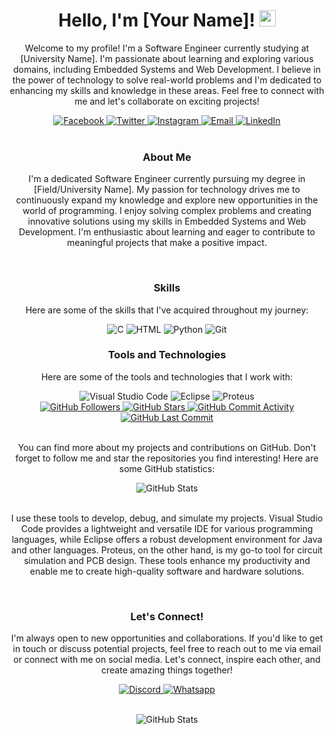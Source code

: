 
<h1 align="center">Hello, I'm [Your Name]! <img src="https://media.giphy.com/media/hvRJCLFzcasrR4ia7z/giphy.gif" width="26" /></h1>
<p align="center">Welcome to my profile! I'm a Software Engineer currently studying at [University Name]. I'm passionate about learning and exploring various domains, including Embedded Systems and Web Development. I believe in the power of technology to solve real-world problems and I'm dedicated to enhancing my skills and knowledge in these areas. Feel free to connect with me and let's collaborate on exciting projects!</p>
<div align="center">
  <a href="https://www.facebook.com/profile.php?id=100085141807370&mibextid=ZbWKwL/">
    <img src="https://img.shields.io/badge/Facebook-1877f2?logo=facebook&logoColor=white&style=for-the-badge" alt="Facebook" />
  </a>
  <a href="https://twitter.com/KaramYaseen13?s=09/">
    <img src="https://img.shields.io/badge/Twitter-1da1f2?logo=twitter&logoColor=white&style=for-the-badge" alt="Twitter" />
  </a>
  <a href="https://instagram.com/kemoy_aseen?igshid=MGNiNDI5ZTU=/">
    <img src="https://img.shields.io/badge/Instagram-833ab4?logo=instagram&logoColor=white&style=for-the-badge" alt="Instagram" />
  </a>
  <a href="mailto:karamyaseen725@gmail.com">
    <img src="https://img.shields.io/badge/Email-b23121?logo=gmail&logoColor=white&style=for-the-badge" alt="Email" />
  </a>
  <a href="https://www.linkedin.com/in/karam-yaseen-6b83b8235/">
    <img src="https://img.shields.io/badge/LinkedIn-0a66c2?logo=linkedin&logoColor=white&style=for-the-badge" alt="LinkedIn" />
  </a>
</div>
<br />
<h3 align="center">About Me</h3>
<p align="center">I'm a dedicated Software Engineer currently pursuing my degree in [Field/University Name]. My passion for technology drives me to continuously expand my knowledge and explore new opportunities in the world of programming. I enjoy solving complex problems and creating innovative solutions using my skills in Embedded Systems and Web Development. I'm enthusiastic about learning and eager to contribute to meaningful projects that make a positive impact.</p>
<br />
<h3 align="center">Skills</h3>
<p align="center">Here are some of the skills that I've acquired throughout my journey:</p>
<div align="center">
    <img src="https://img.shields.io/badge/C-333?logo=C&style=for-the-badge" alt="C" />
    <img src="https://img.shields.io/badge/HTML-333?logo=html5&style=for-the-badge" alt="HTML" />
    <img src="https://img.shields.io/badge/Python-333?logo=python&style=for-the-badge" alt="Python" />
    <img src="https://img.shields.io/badge/Git-333?logo=git&style=for-the-badge" alt="Git" />
</div>
<h3 align="center">Tools and Technologies</h3>
<p align="center">Here are some of the tools and technologies that I work with:</p>
<div align="center">
    <img src="https://img.shields.io/badge/Visual%20Studio%20Code-007ACC?logo=visual%20studio%20code&logoColor=white&style=for-the-badge" alt="Visual Studio Code" />
    <img src="https://img.shields.io/badge/Eclipse-2C2255?logo=eclipse&logoColor=white&style=for-the-badge" alt="Eclipse" />
    <img src="https://img.shields.io/badge/Proteus-002147?logo=proteus&logoColor=white&style=for-the-badge" alt="Proteus" />
</div>

<div align="center">
    <a href="https://github.com/Karamyaseen">
        <img src="https://img.shields.io/github/followers/YourGitHubUsername?label=Follow&style=social" alt="GitHub Followers" />
    </a>
    <a href="https://github.com/Karamyaseen">
        <img src="https://img.shields.io/github/stars/YourGitHubUsername?style=social" alt="GitHub Stars" />
    </a>
    <a href="https://github.com/Karamyaseen">
        <img src="https://img.shields.io/github/commit-activity/m/YourGitHubUsername?style=social" alt="GitHub Commit Activity" />
    </a>
    <a href="https://github.com/Karamyaseen">
        <img src="https://img.shields.io/github/last-commit/YourGitHubUsername/YourGitHubUsername?style=social" alt="GitHub Last Commit" />
    </a>
</div>
<br />
<p align="center">You can find more about my projects and contributions on GitHub. Don't forget to follow me and star the repositories you find interesting! Here are some GitHub statistics:</p>
<div align="center">
    <img src="https://github-readme-stats.vercel.app/api?username=YourGitHubUsername&show_icons=true&count_private=true&theme=dark" alt="GitHub Stats" />
</div>
<br />
<p align="center">I use these tools to develop, debug, and simulate my projects. Visual Studio Code provides a lightweight and versatile IDE for various programming languages, while Eclipse offers a robust development environment for Java and other languages. Proteus, on the other hand, is my go-to tool for circuit simulation and PCB design. These tools enhance my productivity and enable me to create high-quality software and hardware solutions.</p>
<br />
<h3 align="center">Let's Connect!</h3>
<p align="center">I'm always open to new opportunities and collaborations. If you'd like to get in touch or discuss potential projects, feel free to reach out to me via email or connect with me on social media. Let's connect, inspire each other, and create amazing things together!</p>
<div align="center">
  <a href="https://discord.com/#4292/">
    <img src="https://img.shields.io/badge/Discord-d20962?logo=discord&logoColor=white&style=for-the-badge" alt="Discord" />
  </a>
  <a href="https://wa.me/qr/UF2OV6ZRZSCYN1/">
    <img src="https://img.shields.io/badge/Whatsapp-d20962?logo=whatsapp&logoColor=white&style=for-the-badge" alt="Whatsapp" />
  </a>
</div>
<br />
<p align="center">
  <img src="https://github-readme-stats.vercel.app/api?username=username&show_icons=true&theme=dark" alt="GitHub Stats" />
</p>
